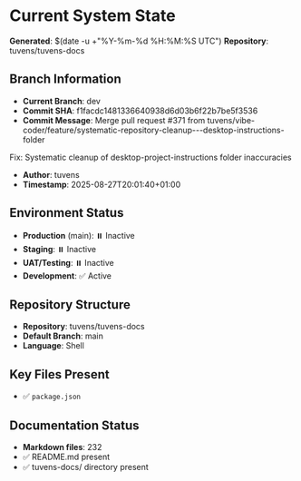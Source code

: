# Current System State
**Generated**: $(date -u +"%Y-%m-%d %H:%M:%S UTC")
**Repository**: tuvens/tuvens-docs

## Branch Information
- **Current Branch**: dev
- **Commit SHA**: f1facdc1481336640938d6d03b6f22b7be5f3536
- **Commit Message**: Merge pull request #371 from tuvens/vibe-coder/feature/systematic-repository-cleanup---desktop-instructions-folder

Fix: Systematic cleanup of desktop-project-instructions folder inaccuracies
- **Author**: tuvens
- **Timestamp**: 2025-08-27T20:01:40+01:00

## Environment Status
- **Production** (main): ⏸️ Inactive
- **Staging**: ⏸️ Inactive
- **UAT/Testing**: ⏸️ Inactive
- **Development**: ✅ Active

## Repository Structure
- **Repository**: tuvens/tuvens-docs
- **Default Branch**: main
- **Language**: Shell

## Key Files Present
- ✅ `package.json`

## Documentation Status
- **Markdown files**: 232
- ✅ README.md present
- ✅ tuvens-docs/ directory present

